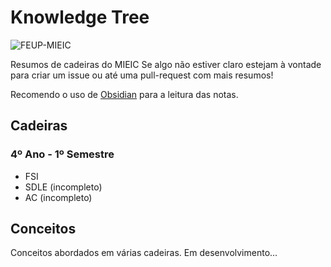 # Knowledge Tree
![FEUP-MIEIC](https://img.shields.io/badge/FEUP-MIEIC-red?style=for-the-badge)

Resumos de cadeiras do MIEIC
Se algo não estiver claro estejam à vontade para criar um issue ou até uma pull-request com mais resumos!

Recomendo o uso de [Obsidian](https://obsidian.md/) para a leitura das notas.

## Cadeiras
### 4º Ano - 1º Semestre
- FSI
- SDLE (incompleto)
- AC (incompleto)

## Conceitos
Conceitos abordados em várias cadeiras. Em desenvolvimento...

